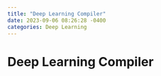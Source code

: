 ```yaml
---
title: "Deep Learning Compiler"
date: 2023-09-06 08:26:28 -0400
categories: Deep Learning
---
```


# Deep Learning Compiler

<br>
<br>
